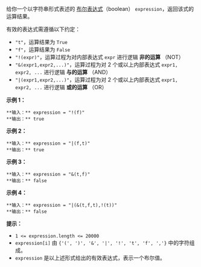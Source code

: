 给你一个以字符串形式表述的
[布尔表达式](https://baike.baidu.com/item/%E5%B8%83%E5%B0%94%E8%A1%A8%E8%BE%BE%E5%BC%8F/1574380?fr=aladdin)（boolean）
`expression`，返回该式的运算结果。

有效的表达式需遵循以下约定：

  * `"t"`，运算结果为 `True`
  * `"f"`，运算结果为 `False`
  * `"!(expr)"`，运算过程为对内部表达式 `expr` 进行逻辑 **非的运算** （NOT）
  * `"&(expr1,expr2,...)"`，运算过程为对 2 个或以上内部表达式 `expr1, expr2, ...` 进行逻辑 **与的运算** （AND）
  * `"|(expr1,expr2,...)"`，运算过程为对 2 个或以上内部表达式 `expr1, expr2, ...` 进行逻辑 **或的运算** （OR）



**示例 1：**

    
    
    **输入：** expression = "!(f)"
    **输出：** true
    

**示例 2：**

    
    
    **输入：** expression = "|(f,t)"
    **输出：** true
    

**示例 3：**

    
    
    **输入：** expression = "&(t,f)"
    **输出：** false
    

**示例 4：**

    
    
    **输入：** expression = "|(&(t,f,t),!(t))"
    **输出：** false
    



**提示：**

  * `1 <= expression.length <= 20000`
  * `expression[i]` 由 `{'(', ')', '&', '|', '!', 't', 'f', ','}` 中的字符组成。
  * `expression` 是以上述形式给出的有效表达式，表示一个布尔值。

